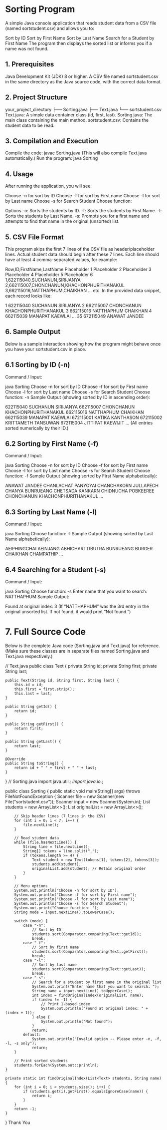 # Sorting Program

A simple Java console application that reads student data from a CSV file (named sortstudent.csv) and allows you to:

Sort by ID
Sort by First Name
Sort by Last Name
Search for a Student by First Name
The program then displays the sorted list or informs you if a name was not found.

## 1. Prerequisites

Java Development Kit (JDK) 8 or higher.
A CSV file named sortstudent.csv in the same directory as the Java source code, with the correct data format.

## 2. Project Structure
your_project_directory
├── Sorting.java
├── Text.java
└── sortstudent.csv
Text.java: A simple data container class (id, first, last).
Sorting.java: The main class containing the main method.
sortstudent.csv: Contains the student data to be read.

## 3. Compilation and Execution

Compile the code:
javac Sorting.java
(This will also compile Text.java automatically.)
Run the program:
java Sorting

## 4. Usage

After running the application, you will see:

Choose -n for sort by ID
Choose -f for sort by First name
Choose -l for sort by Last name
Choose -s for Search Student
Choose function:

Options
-n: Sorts the students by ID.
-f: Sorts the students by First Name.
-l: Sorts the students by Last Name.
-s: Prompts you for a first name and attempts to find that name in the original (unsorted) list.

## 5. CSV File Format

This program skips the first 7 lines of the CSV file as header/placeholder lines. Actual student data should begin after these 7 lines. Each line should have at least 4 comma-separated values, for example:

Row,ID,FirstName,LastName
Placeholder 1
Placeholder 2
Placeholder 3
Placeholder 4
Placeholder 5
Placeholder 6
1,622115040,SUCHANUN,SIRIJANYA
2,662115007,CHONCHANUN,KHACHONPHURITHANAKUL
3,662115016,NATTHAPHUM,CHAIKHAN
... etc.
In the provided data snippet, each record looks like:

1	622115040	SUCHANUN 	SIRIJANYA
2	662115007	CHONCHANUN 	KHACHONPHURITHANAKUL
3	662115016	NATTHAPHUM 	CHAIKHAN
4	662115039	MANAPAT 	KAEWLAI
...
35	672115049	ANAWAT 	JANDEE

## 6. Sample Output

Below is a sample interaction showing how the program might behave once you have your sortstudent.csv in place.

## 6.1 Sorting by ID (-n)
Command / Input:

java Sorting
Choose -n for sort by ID
Choose -f for sort by First name
Choose -l for sort by Last name
Choose -s for Search Student
Choose function: -n
Sample Output (showing sorted by ID in ascending order):

622115040 SUCHANUN SIRIJANYA
662115007 CHONCHANUN KHACHONPHURITHANAKUL
662115016 NATTHAPHUM CHAIKHAN
662115039 MANAPAT KAEWLAI
672115001 KATIKA KANTHASON
672115002 KRITTAMETH TANSUWAN
672115004 JITTIPAT KAEWIJIT
...
(All entries sorted numerically by their ID.)

## 6.2 Sorting by First Name (-f)
Command / Input:

java Sorting
Choose -n for sort by ID
Choose -f for sort by First name
Choose -l for sort by Last name
Choose -s for Search Student
Choose function: -f
Sample Output (showing sorted by First Name alphabetically):

ANAWAT JANDEE
CHANLACHAT PANYOYAI
CHANCHAKORN JULLAPECH
CHANYA BUNRUEANG
CHETSADA KANKARN
CHIDNUCHA POBKEEREE
CHONCHANUN KHACHONPHURITHANAKUL
...
## 6.3 Sorting by Last Name (-l)
Command / Input:

java Sorting
Choose function: -l
Sample Output (showing sorted by Last Name alphabetically):

AEIPHINGCHAI
AEINJANG
ABHICHARTTIBUTRA
BUNRUEANG
BURGER
CHAIKHAN
CHAMPATHIP
...
## 6.4 Searching for a Student (-s)
Command / Input:

java Sorting
Choose function: -s
Enter name that you want to search: NATTHAPHUM
Sample Output:

Found at original index: 3
(If “NATTHAPHUM” was the 3rd entry in the original unsorted list. If not found, it would print “Not found.”)

# 7. Full Source Code

Below is the complete Java code (Sorting.java and Text.java) for reference.
(Make sure these classes are in separate files named Sorting.java and Text.java respectively.)

// Text.java
public class Text {
    private String id;
    private String first;
    private String last;

    public Text(String id, String first, String last) {
        this.id = id;
        this.first = first.strip();
        this.last = last;
    }

    public String getId() {
        return id;
    }

    public String getFirst() {
        return first;
    }

    public String getLast() {
        return last;
    }

    @Override
    public String toString() {
        return id + " " + first + " " + last;
    }
}
// Sorting.java
import java.util.*;
import java.io.*;

public class Sorting {
    public static void main(String[] args) throws FileNotFoundException {
        Scanner file = new Scanner(new File("sortstudent.csv"));
        Scanner input = new Scanner(System.in);
        List<Text> students = new ArrayList<>();
        List<Text> originalList = new ArrayList<>();

        // Skip header lines (7 lines in the CSV)
        for (int i = 0; i < 7; i++) {
            file.nextLine();
        }

        // Read student data
        while (file.hasNextLine()) {
            String line = file.nextLine();
            String[] tokens = line.split(",");
            if (tokens.length >= 4) {
                Text student = new Text(tokens[1], tokens[2], tokens[3]);
                students.add(student);
                originalList.add(student); // Retain original order
            }
        }

        // Menu options
        System.out.println("Choose -n for sort by ID");
        System.out.println("Choose -f for sort by First name");
        System.out.println("Choose -l for sort by Last name");
        System.out.println("Choose -s for Search Student");
        System.out.print("Choose function: ");
        String mode = input.nextLine().toLowerCase();

        switch (mode) {
            case "-n":
                // Sort by ID
                students.sort(Comparator.comparing(Text::getId));
                break;
            case "-f":
                // Sort by first name
                students.sort(Comparator.comparing(Text::getFirst));
                break;
            case "-l":
                // Sort by last name
                students.sort(Comparator.comparing(Text::getLast));
                break;
            case "-s":
                // Search for a student by first name in the original list
                System.out.print("Enter name that you want to search: ");
                String name = input.nextLine().toUpperCase();
                int index = findOriginalIndex(originalList, name);
                if (index != -1) {
                    // Print 1-based index
                    System.out.println("Found at original index: " + (index + 1));
                } else {
                    System.out.println("Not found");
                }
                return;
            default:
                System.out.println("Invalid option -- Please enter -n, -f, -l, -s only");
                return;
        }

        // Print sorted students
        students.forEach(System.out::println);
    }

    private static int findOriginalIndex(List<Text> students, String name) {
        for (int i = 0; i < students.size(); i++) {
            if (students.get(i).getFirst().equalsIgnoreCase(name)) {
                return i;
            }
        }
        return -1;
    }
}
Thank You



